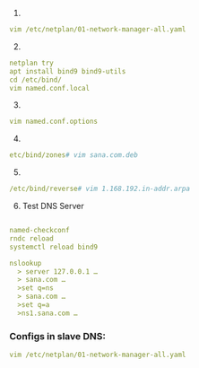 1.
```yml
vim /etc/netplan/01-network-manager-all.yaml
```
2.
```yml
netplan try
apt install bind9 bind9-utils
cd /etc/bind/
vim named.conf.local
```
3.
```yml
vim named.conf.options
```
4.
```yml
etc/bind/zones# vim sana.com.deb
```
5.
```yml
/etc/bind/reverse# vim 1.168.192.in-addr.arpa
```
6. Test DNS Server
```yml

named-checkconf
rndc reload
systemctl reload bind9

nslookup 
  > server 127.0.0.1 …
  > sana.com …
  >set q=ns
  > sana.com …
  >set q=a
  >ns1.sana.com …
```

### Configs in slave DNS:
```yml
vim /etc/netplan/01-network-manager-all.yaml
```

